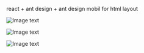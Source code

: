 react + ant design + ant design mobil for html layout

![Image text](../screenshot/20190704153931.jpg)

![Image text](../screenshot/20190704153945.jpg)

![Image text](../screenshot/20190704153949.jpg)
